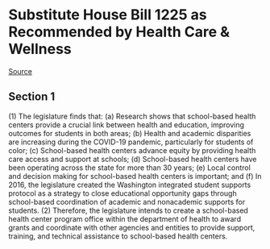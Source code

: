 # Substitute House Bill 1225 as Recommended by Health Care & Wellness

[Source](http://lawfilesext.leg.wa.gov/biennium/2021-22/Xml/Bills/House%20Bills/1225-S.xml)
## Section 1
(1) The legislature finds that:
(a) Research shows that school-based health centers provide a crucial link between health and education, improving outcomes for students in both areas;
(b) Health and academic disparities are increasing during the COVID-19 pandemic, particularly for students of color;
(c) School-based health centers advance equity by providing health care access and support at schools;
(d) School-based health centers have been operating across the state for more than 30 years;
(e) Local control and decision making for school-based health centers is important; and
(f) In 2016, the legislature created the Washington integrated student supports protocol as a strategy to close educational opportunity gaps through school-based coordination of academic and nonacademic supports for students.
(2) Therefore, the legislature intends to create a school-based health center program office within the department of health to award grants and coordinate with other agencies and entities to provide support, training, and technical assistance to school-based health centers.
